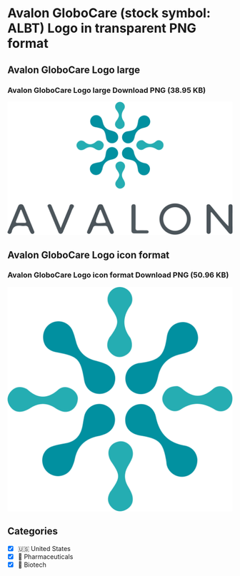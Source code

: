 # Avalon GloboCare (stock symbol: ALBT) Logo in transparent PNG format

## Avalon GloboCare Logo large

### Avalon GloboCare Logo large Download PNG (38.95 KB)

![Avalon GloboCare Logo large Download PNG (38.95 KB)](/img/orig/ALBT_BIG-435c48de.png)

## Avalon GloboCare Logo icon format

### Avalon GloboCare Logo icon format Download PNG (50.96 KB)

![Avalon GloboCare Logo icon format Download PNG (50.96 KB)](/img/orig/ALBT-3afbf05e.png)



## Categories
- [x] 🇺🇸 United States
- [x] 💊 Pharmaceuticals
- [x] 🧬 Biotech
